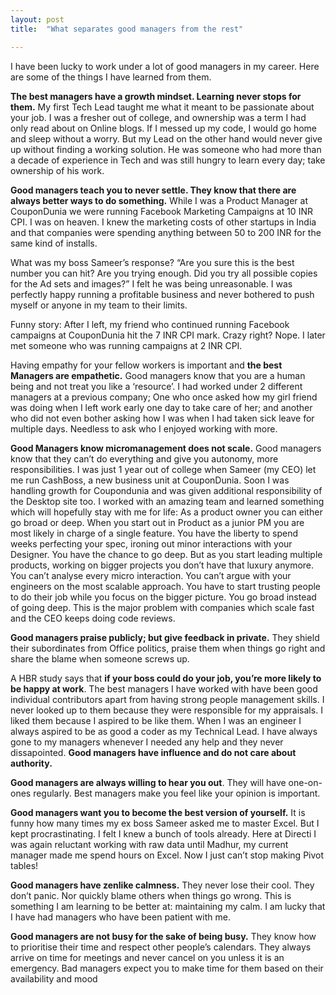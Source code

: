 ```yaml
---
layout: post
title:  "What separates good managers from the rest"

---
```


I have been lucky to work under a lot of good managers in my career. Here are some of the things I have learned from them.

**The best managers have a growth mindset. Learning never stops for them.** My first Tech Lead taught me what it meant to be passionate about your job. I was a fresher out of college, and ownership was a term I had only read about on Online blogs. If I messed up my code, I would go home and sleep without a worry. But my Lead on the other hand would never give up without finding a working solution. He was someone who had more than a decade of experience in Tech and was still hungry to learn every day; take ownership of his work.

**Good managers teach you to never settle. They know that there are always better ways to do something.** While I was a Product Manager at CouponDunia we were running Facebook Marketing Campaigns at 10 INR CPI. I was on heaven. I knew the marketing costs of other startups in India and that companies were spending anything between 50 to 200 INR for the same kind of installs.

What was my boss Sameer’s response? “Are you sure this is the best number you can hit? Are you trying enough. Did you try all possible copies for the Ad sets and images?” I felt he was being unreasonable. I was perfectly happy running a profitable business and never bothered to push myself or anyone in my team to their limits.

Funny story: After I left, my friend who continued running Facebook campaigns at CouponDunia hit the 7 INR CPI mark. Crazy right? Nope. I later met someone who was running campaigns at 2 INR CPI.

Having empathy for your fellow workers is important and **the best Managers are empathetic.** Good managers know that you are a human being and not treat you like a ‘resource’. I had worked under 2 different managers at a previous company; One who once asked how my girl friend was doing when I left work early one day to take care of her; and another who did not even bother asking how I was when I had taken sick leave for multiple days. Needless to ask who I enjoyed working with more.

**Good Managers know micromanagement does not scale.** Good managers know that they can’t do everything and give you autonomy, more responsibilities. I was just 1 year out of college when Sameer (my CEO) let me run CashBoss, a new business unit at CouponDunia. Soon I was handling growth for Coupondunia and was given additional responsibility of the Desktop site too. I worked with an amazing team and learned something which will hopefully stay with me for life: As a product owner you can either go broad or deep. When you start out in Product as a junior PM you are most likely in charge of a single feature. You have the liberty to spend weeks perfecting your spec, ironing out minor interactions with your Designer. You have the chance to go deep. But as you start leading multiple products, working on bigger projects you don’t have that luxury anymore. You can’t analyse every micro interaction. You can’t argue with your engineers on the most scalable approach. You have to start trusting people to do their job while you focus on the bigger picture. You go broad instead of going deep. This is the major problem with companies which scale fast and the CEO keeps doing code reviews.

**Good managers praise publicly; but give feedback in private.** They shield their subordinates from Office politics, praise them when things go right and share the blame when someone screws up.

A HBR study says that **if your boss could do your job, you’re more likely to be happy at work**. The best managers I have worked with have been good individual contributors apart from having strong people management skills. I never looked up to them because they were responsible for my appraisals. I liked them because I aspired to be like them. When I was an engineer I always aspired to be as good a coder as my Technical Lead. I have always gone to my managers whenever I needed any help and they never dissapointed. **Good managers have influence and do not care about authority.**

**Good managers are always willing to hear you out**. They will have one-on-ones regularly. Best managers make you feel like your opinion is important.

**Good managers want you to become the best version of yourself.** It is funny how many times my ex boss Sameer asked me to master Excel. But I kept procrastinating. I felt I knew a bunch of tools already. Here at Directi I was again reluctant working with raw data until Madhur, my current manager made me spend hours on Excel. Now I just can’t stop making Pivot tables!

**Good managers have zenlike calmness.** They never lose their cool. They don’t panic. Nor quickly blame others when things go wrong. This is something I am learning to be better at: maintaining my calm. I am lucky that I have had managers who have been patient with me.

**Good managers are not busy for the sake of being busy.** They know how to prioritise their time and respect other people’s calendars. They always arrive on time for meetings and never cancel on you unless it is an emergency. Bad managers expect you to make time for them based on their availability and mood
